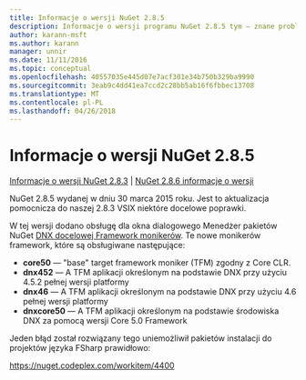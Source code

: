 ```yaml
---
title: Informacje o wersji NuGet 2.8.5
description: Informacje o wersji programu NuGet 2.8.5 tym — znane problemy, poprawki, dodatkowe funkcje i dcr.
author: karann-msft
ms.author: karann
manager: unnir
ms.date: 11/11/2016
ms.topic: conceptual
ms.openlocfilehash: 40557035e445d07e7acf301e34b750b329ba9990
ms.sourcegitcommit: 3eab9c4dd41ea7ccd2c28bb5ab16f6fbbec13708
ms.translationtype: MT
ms.contentlocale: pl-PL
ms.lasthandoff: 04/26/2018
---
```

# <a name="nuget-285-release-notes"></a>Informacje o wersji NuGet 2.8.5

[Informacje o wersji NuGet 2.8.3](../release-notes/nuget-2.8.3.md) | [NuGet 2.8.6 informacje o wersji](../release-notes/nuget-2.8.6.md)

NuGet 2.8.5 wydanej w dniu 30 marca 2015 roku. Jest to aktualizacja pomocnicza do naszej 2.8.3 VSIX niektóre docelowe poprawki.

W tej wersji dodano obsługę dla okna dialogowego Menedżer pakietów NuGet [DNX docelowej Framework monikerów](https://github.com/aspnet/dnx).  Te nowe monikerów framework, które są obsługiwane następujące:

* **core50** — "base" target framework moniker (TFM) zgodny z Core CLR.
* **dnx452** — A TFM aplikacji określonym na podstawie DNX przy użyciu 4.5.2 pełnej wersji platformy
* **dnx46** — A TFM aplikacji określonym na podstawie DNX przy użyciu 4.6 pełnej wersji platformy
* **dnxcore50** — A TFM aplikacji określonym na podstawie środowiska DNX za pomocą wersji Core 5.0 Framework

Jeden błąd został rozwiązany tego uniemożliwił pakietów instalacji do projektów języka FSharp prawidłowo:

https://nuget.codeplex.com/workitem/4400